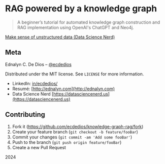 # RAG powered by a knowledge graph

> A beginner’s tutorial for automated knowledge graph construction and RAG implementation using OpenAI's ChatGPT and Neo4j.

[Make sense of unstructured data (Data Science Nerd)](https://medium.com/data-science-nerd/make-sense-of-unstructured-data-63f386bd5182)

## Meta

Ednalyn C. De Dios – [@ecdedios](https://github.com/ecdedios)

Distributed under the MIT license. See `LICENSE` for more information.

- LinkedIn: [in/ecdedios/](https://www.linkedin.com/in/ecdedios/)
- Resumé: [http://ednalyn.com](http://ednalyn.com)
- Data Science Nerd [https://datasciencenerd.us](https://datasciencenerd.us)

## Contributing

1. Fork it (<https://github.com/ecdedios/knowledge-graph-rag/fork>)
2. Create your feature branch (`git checkout -b feature/fooBar`)
3. Commit your changes (`git commit -am 'Add some fooBar'`)
4. Push to the branch (`git push origin feature/fooBar`)
5. Create a new Pull Request

2024
